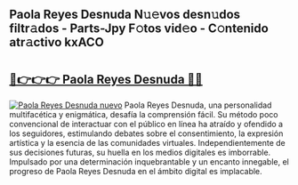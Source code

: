 ## Paola Reyes Desnuda N𝚞𝚎vos desn𝚞dos filtr𝚊dos - Parts-Jpy F𝚘tos vid𝚎o - C𝚘ntenido atr𝚊ctivo kxACO

# <h2><a href="http://mb4oa4.tromn.icu/?c=Paola+Reyes+Desnuda">🔗👉👉👉 Paola Reyes Desnuda 🔗🔗</a></h2>

[![Paola Reyes Desnuda nuevo](https://i.imgur.com/pEAQMta.gif)](http://mb4oa4.tromn.icu/?c=Paola+Reyes+Desnuda)
Paola Reyes Desnuda, una personalidad multifacética y enigmática, desafía la comprensión fácil. Su método poco convencional de interactuar con el público en línea ha atraído y ofendido a los seguidores, estimulando debates sobre el consentimiento, la expresión artística y la esencia de las comunidades virtuales. Independientemente de sus decisiones futuras, su huella en los medios digitales es imborrable. Impulsado por una determinación inquebrantable y un encanto innegable, el progreso de Paola Reyes Desnuda en el ámbito digital es implacable.
